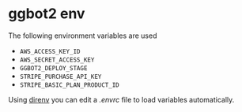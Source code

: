# ggbot2 env

The following environment variables are used

- `AWS_ACCESS_KEY_ID`
- `AWS_SECRET_ACCESS_KEY`
- `GGBOT2_DEPLOY_STAGE`
- `STRIPE_PURCHASE_API_KEY`
- `STRIPE_BASIC_PLAN_PRODUCT_ID`

Using [direnv](https://direnv.net/) you can edit a *.envrc* file to load variables automatically.
